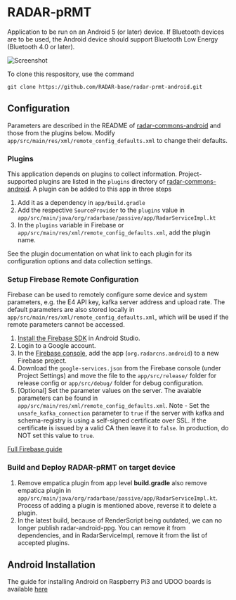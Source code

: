 # RADAR-pRMT

Application to be run on an Android 5 (or later) device. If Bluetooth devices are to be used, the Android device should support Bluetooth Low Energy (Bluetooth 4.0 or later).

![Screenshot](/man/screen20161215_edited.png?raw=True "Screenshot 2016-12-15")

To clone this respository, use the command

```shell
git clone https://github.com/RADAR-base/radar-prmt-android.git
```

## Configuration

Parameters are described in the README of [radar-commons-android](https://github.com/RADAR-base/radar-commons-android) and those from the plugins below. Modify `app/src/main/res/xml/remote_config_defaults.xml` to change their defaults.

### Plugins

This application depends on plugins to collect information. Project-supported plugins are listed in the `plugins` directory of [radar-commons-android](https://github.com/radar-base/radar-commons-android). A plugin can be added to this app in three steps

1. Add it as a dependency in `app/build.gradle`
2. Add the respective `SourceProvider` to the `plugins` value in `app/src/main/java/org/radarbase/passive/app/RadarServiceImpl.kt`
3. In the `plugins` variable in Firebase or `app/src/main/res/xml/remote_config_defaults.xml`, add the plugin name.

See the plugin documentation on what link to each plugin for its configuration options and data collection settings.

### Setup Firebase Remote Configuration

Firebase can be used to remotely configure some device and system parameters, e.g. the E4 API key, kafka server address and upload rate. The default parameters are also stored locally in `app/src/main/res/xml/remote_config_defaults.xml`, which will be used if the remote parameters cannot be accessed.

1. [Install the Firebase SDK](https://firebase.google.com/docs/android/setup) in Android Studio.
2. Login to a Google account.
3. In the [Firebase console](https://console.firebase.google.com/), add the app (`org.radarcns.android`) to a new Firebase project.
4. Download the `google-services.json` from the Firebase console (under Project Settings) and move the file to the `app/src/release/` folder for release config or `app/src/debug/` folder for debug configuration.
5. [Optional] Set the parameter values on the server. The avaiable parameters can be found in `app/src/main/res/xml/remote_config_defaults.xml`. 
Note - Set the `unsafe_kafka_connection` parameter to `true` if the server with kafka and schema-registry is using a self-signed certificate over SSL. If the certificate is issued by a valid CA then leave it to `false`. In production, do NOT set this value to `true`.

[Full Firebase guide](https://firebase.google.com/docs/remote-config/use-config-android)

### Build and Deploy RADAR-pRMT on target device 

1. Remove empatica plugin from app level **build.gradle** also remove empatica plugin in ``app/src/main/java/org/radarbase/passive/app/RadarServiceImpl.kt``. Process    of adding a plugin is mentioned above, reverse it to delete a plugin. 
2. In the latest build, because of RenderScript being outdated, we can no longer publish radar-android-ppg. You can remove it from dependencies, and in                  RadarServiceImpl, remove it from the list of accepted plugins.

## Android Installation

The guide for installing Android on Raspberry Pi3 and UDOO boards is available [here](https://github.com/RADAR-base/RADAR-AndroidApplication/wiki)
